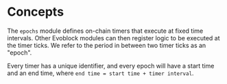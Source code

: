 <!--
order: 1
-->

# Concepts

The `epochs` module defines on-chain timers that execute at fixed time intervals. Other Evoblock modules can then register logic to be executed at the timer ticks. We refer to the period in between two timer ticks as an "epoch".

Every timer has a unique identifier, and every epoch will have a start time and an end time, where `end time = start time + timer interval`.
